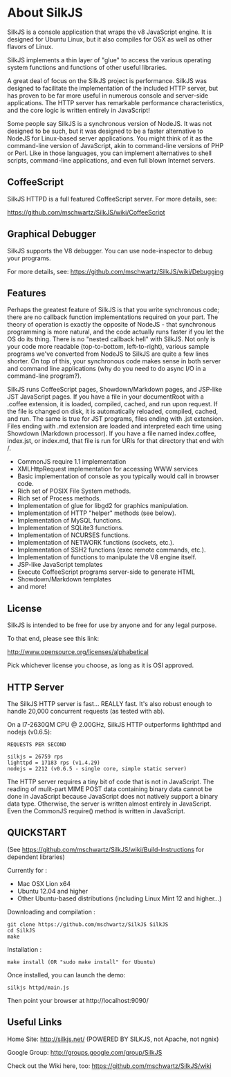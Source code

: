 # About SilkJS

SilkJS is a console application that wraps the v8 JavaScript engine.  It is designed for Ubuntu Linux, but it also compiles for OSX as well as other flavors of Linux.

SilkJS implements a thin layer of "glue" to access the various operating system functions and functions of other useful libraries.

A great deal of focus on the SilkJS project is performance.  SilkJS was designed to facilitate the implementation of the included HTTP server, but has proven 
to be far more useful in numerous console and server-side applications.  The HTTP server has remarkable performance characteristics, and the core logic is written
entirely in JavaScript!

Some people say SilkJS is a synchronous version of NodeJS.  It was not designed to be such, but it was designed to be a faster alternative to NodeJS for 
Linux-based server applications.  You might think of it as the command-line version of JavaScript, akin to command-line versions of PHP or Perl.  Like in those languages,
you can implement alternatives to shell scripts, command-line applications, and even full blown Internet servers.

## CoffeeScript

SilkJS HTTPD is a full featured CoffeeScript server.  For more details, see:

https://github.com/mschwartz/SilkJS/wiki/CoffeeScript

## Graphical Debugger

SilkJS supports the V8 debugger.  You can use node-inspector to debug your programs.

For more details, see:
https://github.com/mschwartz/SilkJS/wiki/Debugging

## Features

Perhaps the greatest feature of SilkJS is that you write synchronous code; there are no callback function implementations required on your part.  The theory of
operation is exactly the opposite of NodeJS - that synchronous programming is more natural, and the code actually runs faster if you let the OS do its thing.  There 
is no "nested callback hell" with SilkJS.  Not only is your code more readable (top-to-bottom, left-to-right), various sample programs we've converted from NodeJS to
SilkJS are quite a few lines shorter.  On top of this, your synchronous code makes sense in both server and command line applications (why do you need to do async
I/O in a command-line program?).

SilkJS runs CoffeeScript pages, Showdown/Markdown pages, and JSP-like JST JavaScript pages.  If you
have a file in your documentRoot with a .coffee extension, it is loaded, compiled, cached, and run
upon request.  If the file is changed on disk, it is automatically reloaded, compiled, cached, and 
run.  The same is true for JST programs, files ending with .jst extension.  Files ending with .md
extension are loaded and interpreted each time using Showdown (Markdown processor).  If you have
a file named index.coffee, index.jst, or index.md, that file is run for URIs for that directory that end with /.


* CommonJS require 1.1 implementation
* XMLHttpRequest implementation for accessing WWW services
* Basic implementation of console as you typically would call in browser code.
* Rich set of POSIX File System methods.
* Rich set of Process methods.
* Implementation of glue for libgd2 for graphics manipulation.
* Implementation of HTTP "helper" methods (see below).
* Implementation of MySQL functions.
* Implementation of SQLite3 functions.
* Implementation of NCURSES functions.
* Implementation of NETWORK functions (sockets, etc.).
* Implementation of SSH2 functions (exec remote commands, etc.).
* Implementation of functions to manipulate the V8 engine itself.
* JSP-like JavaScript templates
* Execute CoffeeScript programs server-side to generate HTML
* Showdown/Markdown templates
* and more!

## License

SilkJS is intended to be free for use by anyone and for any legal purpose.

To that end, please see this link:

http://www.opensource.org/licenses/alphabetical

Pick whichever license you choose, as long as it is OSI approved.

## HTTP Server

The SilkJS HTTP server is fast... REALLY fast.  It's also robust enough to handle 20,000 concurrent requests (as tested with ab).

On a I7-2630QM CPU @ 2.00GHz, SilkJS HTTP outperforms lighthttpd and nodejs (v0.6.5):

```
REQUESTS PER SECOND

silkjs = 26759 rps
lighttpd = 17183 rps (v1.4.29)
nodejs = 2212 (v0.6.5 - single core, simple static server)
```

The HTTP server requires a tiny bit of code that is not in JavaScript.  The reading of mulit-part MIME POST data containing binary data
cannot be done in JavaScript because JavaScript does not natively support a binary data type.  Otherwise, the server is written almost entirely
in JavaScript.  Even the CommonJS require() method is written in JavaScript.  

## QUICKSTART

(See https://github.com/mschwartz/SilkJS/wiki/Build-Instructions for dependent libraries)

Currently for :
* Mac OSX Lion x64
* Ubuntu 12.04 and higher
* Other Ubuntu-based distributions (including Linux Mint 12 and higher...)

Downloading and compilation :

    git clone https://github.com/mschwartz/SilkJS SilkJS
    cd SilkJS
    make
    
Installation :

    make install (OR "sudo make install" for Ubuntu)

Once installed, you can launch the demo:

    silkjs httpd/main.js

Then point your browser at http://localhost:9090/

## Useful Links

Home Site: http://silkjs.net/ (POWERED BY SILKJS, not Apache, not ngnix)

Google Group: http://groups.google.com/group/SilkJS

Check out the Wiki here, too: https://github.com/mschwartz/SilkJS/wiki


